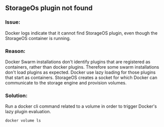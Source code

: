 ## StorageOs plugin not found

### Issue:

Docker logs indicate that it cannot find StorageOS plugin, even though the
StorageOS container is running.

### Reason:
Docker Swarm installations don't identify plugins that are registered as
containers, rather than docker plugins. Therefore some swarm installations
don't load plugins as expected.  Docker use lazy loading for those plugins that
start as containers. StorageOS creates a socket for which Docker can
communicate to the storage engine and provision volumes. 

### Solution:

Run a docker cli command related to a volume in order to trigger Docker's lazy
plugin evaluation. 

```bash
docker volume ls
```

